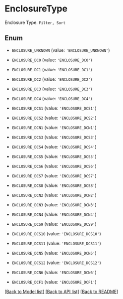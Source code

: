 # EnclosureType

Enclosure Type. `Filter, Sort`

## Enum

* `ENCLOSURE_UNKNOWN` (value: `'ENCLOSURE_UNKNOWN'`)

* `ENCLOSURE_DC0` (value: `'ENCLOSURE_DC0'`)

* `ENCLOSURE_DC1` (value: `'ENCLOSURE_DC1'`)

* `ENCLOSURE_DC2` (value: `'ENCLOSURE_DC2'`)

* `ENCLOSURE_DC3` (value: `'ENCLOSURE_DC3'`)

* `ENCLOSURE_DC4` (value: `'ENCLOSURE_DC4'`)

* `ENCLOSURE_DCS1` (value: `'ENCLOSURE_DCS1'`)

* `ENCLOSURE_DCS2` (value: `'ENCLOSURE_DCS2'`)

* `ENCLOSURE_DCN1` (value: `'ENCLOSURE_DCN1'`)

* `ENCLOSURE_DCS3` (value: `'ENCLOSURE_DCS3'`)

* `ENCLOSURE_DCS4` (value: `'ENCLOSURE_DCS4'`)

* `ENCLOSURE_DCS5` (value: `'ENCLOSURE_DCS5'`)

* `ENCLOSURE_DCS6` (value: `'ENCLOSURE_DCS6'`)

* `ENCLOSURE_DCS7` (value: `'ENCLOSURE_DCS7'`)

* `ENCLOSURE_DCS8` (value: `'ENCLOSURE_DCS8'`)

* `ENCLOSURE_DCN2` (value: `'ENCLOSURE_DCN2'`)

* `ENCLOSURE_DCN3` (value: `'ENCLOSURE_DCN3'`)

* `ENCLOSURE_DCN4` (value: `'ENCLOSURE_DCN4'`)

* `ENCLOSURE_DCS9` (value: `'ENCLOSURE_DCS9'`)

* `ENCLOSURE_DCS10` (value: `'ENCLOSURE_DCS10'`)

* `ENCLOSURE_DCS11` (value: `'ENCLOSURE_DCS11'`)

* `ENCLOSURE_DCN5` (value: `'ENCLOSURE_DCN5'`)

* `ENCLOSURE_DCS12` (value: `'ENCLOSURE_DCS12'`)

* `ENCLOSURE_DCN6` (value: `'ENCLOSURE_DCN6'`)

* `ENCLOSURE_DCF1` (value: `'ENCLOSURE_DCF1'`)

[[Back to Model list]](../README.md#documentation-for-models) [[Back to API list]](../README.md#documentation-for-api-endpoints) [[Back to README]](../README.md)


